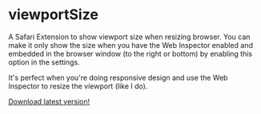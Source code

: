 viewportSize
============

A Safari Extension to show viewport size when resizing browser. You can make it only show the size when you have the Web Inspector enabled and embedded in the browser window (to the right or bottom) by enabling this option in the settings.

It's perfect when you're doing responsive design and use the Web Inspector to resize the viewport (like I do).

[Download latest version!](http://rawgit.com/kevinoes/viewportSize-safari-extension/master/viewportSize.safariextz)